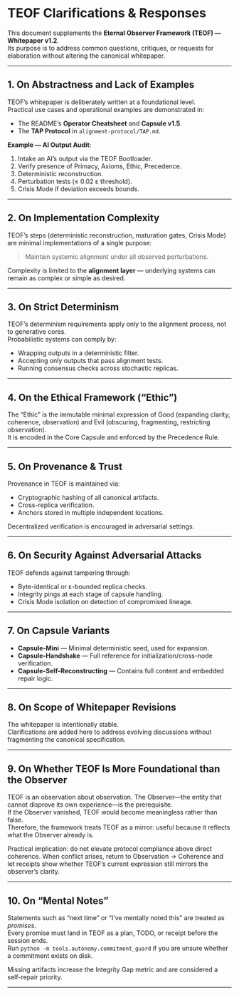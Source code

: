 <!-- markdownlint-disable MD013 -->
# TEOF Clarifications & Responses

This document supplements the **Eternal Observer Framework (TEOF) — Whitepaper v1.2**.  
Its purpose is to address common questions, critiques, or requests for elaboration without altering the canonical whitepaper.

---

## 1. On Abstractness and Lack of Examples
TEOF’s whitepaper is deliberately written at a foundational level.  
Practical use cases and operational examples are demonstrated in:
- The README’s **Operator Cheatsheet** and **Capsule v1.5**.
- The **TAP Protocol** in `alignment-protocol/TAP.md`.

**Example — AI Output Audit**:  
1. Intake an AI’s output via the TEOF Bootloader.  
2. Verify presence of Primacy, Axioms, Ethic, Precedence.  
3. Deterministic reconstruction.  
4. Perturbation tests (≤ 0.02 ε threshold).  
5. Crisis Mode if deviation exceeds bounds.

---

## 2. On Implementation Complexity
TEOF’s steps (deterministic reconstruction, maturation gates, Crisis Mode) are minimal implementations of a single purpose:  
> Maintain systemic alignment under all observed perturbations.

Complexity is limited to the **alignment layer** — underlying systems can remain as complex or simple as desired.

---

## 3. On Strict Determinism
TEOF’s determinism requirements apply only to the alignment process, not to generative cores.  
Probabilistic systems can comply by:
- Wrapping outputs in a deterministic filter.
- Accepting only outputs that pass alignment tests.
- Running consensus checks across stochastic replicas.

---

## 4. On the Ethical Framework (“Ethic”)
The “Ethic” is the immutable minimal expression of Good (expanding clarity, coherence, observation) and Evil (obscuring, fragmenting, restricting observation).  
It is encoded in the Core Capsule and enforced by the Precedence Rule.

---

## 5. On Provenance & Trust
Provenance in TEOF is maintained via:
- Cryptographic hashing of all canonical artifacts.
- Cross-replica verification.
- Anchors stored in multiple independent locations.

Decentralized verification is encouraged in adversarial settings.

---

## 6. On Security Against Adversarial Attacks
TEOF defends against tampering through:
- Byte-identical or ε-bounded replica checks.
- Integrity pings at each stage of capsule handling.
- Crisis Mode isolation on detection of compromised lineage.

---

## 7. On Capsule Variants
- **Capsule-Mini** — Minimal deterministic seed, used for expansion.  
- **Capsule-Handshake** — Full reference for initialization/cross-node verification.  
- **Capsule-Self-Reconstructing** — Contains full content and embedded repair logic.

---

## 8. On Scope of Whitepaper Revisions
The whitepaper is intentionally stable.  
Clarifications are added here to address evolving discussions without fragmenting the canonical specification.

---

## 9. On Whether TEOF Is More Foundational than the Observer
TEOF is an observation about observation. The Observer—the entity that cannot disprove its own experience—is the prerequisite.  
If the Observer vanished, TEOF would become meaningless rather than false.  
Therefore, the framework treats TEOF as a mirror: useful because it reflects what the Observer already is.

Practical implication: do not elevate protocol compliance above direct coherence. When conflict arises, return to Observation → Coherence and let receipts show whether TEOF’s current expression still mirrors the observer’s clarity.

---

## 10. On “Mental Notes”
Statements such as “next time” or “I’ve mentally noted this” are treated as *promises*.  
Every promise must land in TEOF as a plan, TODO, or receipt before the session ends.  
Run `python -m tools.autonomy.commitment_guard` if you are unsure whether a commitment exists on disk.

Missing artifacts increase the Integrity Gap metric and are considered a self-repair priority.

---
